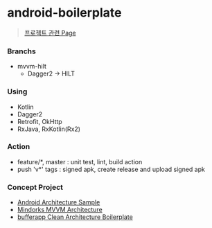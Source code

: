 # android-boilerplate
> [프로젝트 관련 Page](https://www.notion.so/Kotlin-for-Android-b4424a4b78f24f1e9c2908707d1bf227)

### Branchs
- mvvm-hilt
  - Dagger2 -> HILT

### Using
- Kotlin
- Dagger2
- Retrofit, OkHttp
- RxJava, RxKotlin(Rx2)

### Action
- feature/*, master : unit test, lint, build action
- push 'v*' tags : signed apk, create release and upload signed apk

### Concept Project
- [Android Architecture Sample](https://github.com/android/architecture-samples/tree/dagger-android)
- [Mindorks MVVM Architecture](https://www.notion.so/Architecture-8afb268ecb1c4b6a960e53faf52f4b68#8635152aa43a48348e12ba96ed7d28b0)
- [bufferapp Clean Architecture Boilerplate](https://www.notion.so/Architecture-8afb268ecb1c4b6a960e53faf52f4b68#3771bf98958d403eac5aca84cd94208d)
